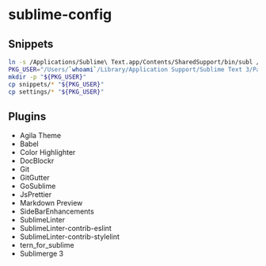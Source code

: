 # sublime-config

## Snippets

```bash
ln -s /Applications/Sublime\ Text.app/Contents/SharedSupport/bin/subl /usr/local/bin/subl
PKG_USER="/Users/`whoami`/Library/Application Support/Sublime Text 3/Packages/User/"
mkdir -p "${PKG_USER}"
cp snippets/* "${PKG_USER}"
cp settings/* "${PKG_USER}"
```

## Plugins

* Agila Theme
* Babel
* Color Highlighter
* DocBlockr
* Git
* GitGutter
* GoSublime
* JsPrettier
* Markdown Preview
* SideBarEnhancements
* SublimeLinter
* SublimeLinter-contrib-eslint
* SublimeLinter-contrib-stylelint
* tern_for_sublime
* Sublimerge 3
